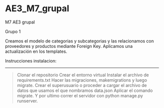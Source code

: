 # AE3_M7_grupal

M7 AE3 grupal

Grupo 1

Creamos el modelo de categorias y subcategorias y las relacionamos con proveedores y productos mediante Foreign Key.
Aplicamos una actualización en los templates.

Instrucciones instalacion:
**************************

> Clonar el repositorio
> Crear el entorno virtual
> Instalar el archivo de requirements.txt
> Hacer las migraciones, makemigrations y luego migrate.
> Crear el superusuario o proceder a cargar el archivo de datos que usamos el que nombramos data.json
> Aplicar el comando migrate.
> Y por ultimo correr el servidor con python manage.py runserver.


